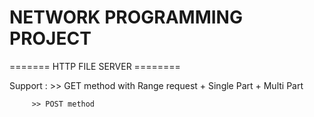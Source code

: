 # NETWORK PROGRAMMING PROJECT

======= HTTP FILE SERVER ========

Support :
         >> GET method with Range request
              + Single Part
              + Multi Part
              
         >> POST method
